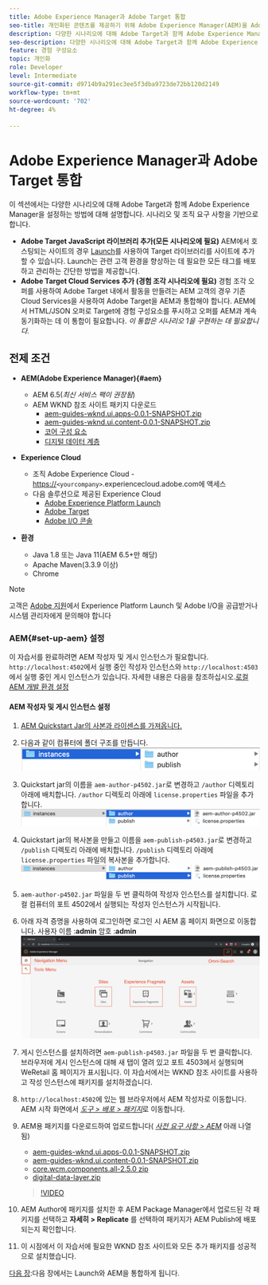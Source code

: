 ```yaml
---
title: Adobe Experience Manager과 Adobe Target 통합
seo-title: 개인화된 콘텐츠를 제공하기 위해 Adobe Experience Manager(AEM)을 Adobe Target과 통합하는 다양한 방법을 다루는 문서입니다.
description: 다양한 시나리오에 대해 Adobe Target과 함께 Adobe Experience Manager을 설정하는 방법을 다루는 문서입니다.
seo-description: 다양한 시나리오에 대해 Adobe Target과 함께 Adobe Experience Manager을 설정하는 방법을 다루는 문서입니다.
feature: 경험 구성요소
topic: 개인화
role: Developer
level: Intermediate
source-git-commit: d9714b9a291ec3ee5f3dba9723de72bb120d2149
workflow-type: tm+mt
source-wordcount: '702'
ht-degree: 4%

---
```



# Adobe Experience Manager과 Adobe Target 통합

이 섹션에서는 다양한 시나리오에 대해 Adobe Target과 함께 Adobe Experience Manager을 설정하는 방법에 대해 설명합니다. 시나리오 및 조직 요구 사항을 기반으로 합니다.

* **Adobe Target JavaScript 라이브러리 추가(모든 시나리오에 필요)**
 AEM에서 호스팅되는 사이트의 경우  [Launch](https://docs.adobe.com/content/help/en/launch/using/overview.html)를 사용하여 Target 라이브러리를 사이트에 추가할 수 있습니다. Launch는 관련 고객 환경을 향상하는 데 필요한 모든 태그를 배포하고 관리하는 간단한 방법을 제공합니다.
* **Adobe Target Cloud Services 추가 (경험 조각 시나리오에 필요)**
 경험 조각 오퍼를 사용하여 Adobe Target 내에서 활동을 만들려는 AEM 고객의 경우 기존 Cloud Services을 사용하여 Adobe Target을 AEM과 통합해야 합니다. AEM에서 HTML/JSON 오퍼로 Target에 경험 구성요소를 푸시하고 오퍼를 AEM과 계속 동기화하는 데 이 통합이 필요합니다. 
*이 통합은 시나리오 1을 구현하는 데 필요합니다.*

## 전제 조건

* **AEM(Adobe Experience Manager){#aem}**
   * AEM 6.5(*최신 서비스 팩이 권장됨*)
   * AEM WKND 참조 사이트 패키지 다운로드
      * [aem-guides-wknd.ui.apps-0.0.1-SNAPSHOT.zip](https://github.com/adobe/aem-guides-wknd/releases/download/archetype-18.1/aem-guides-wknd.ui.apps-0.0.1-SNAPSHOT.zip)
      * [aem-guides-wknd.ui.content-0.0.1-SNAPSHOT.zip](https://github.com/adobe/aem-guides-wknd/releases/download/archetype-18.1/aem-guides-wknd.ui.content-0.0.1-SNAPSHOT.zip)
      * [코어 구성 요소](https://github.com/adobe/aem-core-wcm-components/releases/download/core.wcm.components.reactor-2.5.0/core.wcm.components.all-2.5.0.zip)
      * [디지털 데이터 계층](assets/implementation/digital-data-layer.zip)

* **Experience Cloud**
   * 조직 Adobe Experience Cloud - <https://>`<yourcompany>`.experiencecloud.adobe.com에 액세스
   * 다음 솔루션으로 제공된 Experience Cloud
      * [Adobe Experience Platform Launch](https://experiencecloud.adobe.com)
      * [Adobe Target](https://experiencecloud.adobe.com)
      * [Adobe I/O 콘솔](https://console.adobe.io)

* **환경**
   * Java 1.8 또는 Java 11(AEM 6.5+만 해당)
   * Apache Maven(3.3.9 이상)
   * Chrome

>[!NOTE]
>
> 고객은 [Adobe 지원](https://helpx.adobe.com/kr/contact/enterprise-support.ec.html)에서 Experience Platform Launch 및 Adobe I/O을 공급받거나 시스템 관리자에게 문의해야 합니다

### AEM{#set-up-aem} 설정

이 자습서를 완료하려면 AEM 작성자 및 게시 인스턴스가 필요합니다. `http://localhost:4502`에서 실행 중인 작성자 인스턴스와 `http://localhost:4503`에서 실행 중인 게시 인스턴스가 있습니다. 자세한 내용은 다음을 참조하십시오.[로컬 AEM 개발 환경 설정](https://helpx.adobe.com/experience-manager/kt/platform-repository/using/local-aem-dev-environment-article-setup.html)

#### AEM 작성자 및 게시 인스턴스 설정

1. [AEM Quickstart Jar의 사본과 라이센스를 가져옵니다.](https://helpx.adobe.com/experience-manager/6-5/sites/deploying/using/deploy.html#GettingtheSoftware)
2. 다음과 같이 컴퓨터에 폴더 구조를 만듭니다.
   ![폴더 구조](assets/implementation/aem-setup-1.png)
3. Quickstart jar의 이름을 `aem-author-p4502.jar`로 변경하고 `/author` 디렉토리 아래에 배치합니다. `/author` 디렉토리 아래에 `license.properties` 파일을 추가합니다.
   ![AEM 작성자 인스턴스](assets/implementation/aem-setup-author.png)
4. Quickstart jar의 복사본을 만들고 이름을 `aem-publish-p4503.jar`로 변경하고 `/publish` 디렉토리 아래에 배치합니다. `/publish` 디렉토리 아래에 `license.properties` 파일의 복사본을 추가합니다.
   ![AEM 게시 인스턴스](assets/implementation/aem-setup-publish.png)
5. `aem-author-p4502.jar` 파일을 두 번 클릭하여 작성자 인스턴스를 설치합니다. 로컬 컴퓨터의 포트 4502에서 실행되는 작성자 인스턴스가 시작됩니다.
6. 아래 자격 증명을 사용하여 로그인하면 로그인 시 AEM 홈 페이지 화면으로 이동합니다.
사용자 이름 :**admin**
암호 :**admin**
   ![AEM 게시 인스턴스](assets/implementation/aem-author-home-page.png)
7. 게시 인스턴스를 설치하려면 `aem-publish-p4503.jar` 파일을 두 번 클릭합니다. 브라우저에 게시 인스턴스에 대해 새 탭이 열려 있고 포트 4503에서 실행되며 WeRetail 홈 페이지가 표시됩니다. 이 자습서에서는 WKND 참조 사이트를 사용하고 작성 인스턴스에 패키지를 설치하겠습니다.
8. `http://localhost:4502`에 있는 웹 브라우저에서 AEM 작성자로 이동합니다. AEM 시작 화면에서 *[도구 > 배포 > 패키지](http://localhost:4502/crx/packmgr/index.jsp)*&#x200B;로 이동합니다.
9. AEM용 패키지를 다운로드하여 업로드합니다( *[사전 요구 사항 > AEM](#aem)* 아래 나열됨)
   * [aem-guides-wknd.ui.apps-0.0.1-SNAPSHOT.zip](https://github.com/adobe/aem-guides-wknd/releases/download/archetype-18.1/aem-guides-wknd.ui.apps-0.0.1-SNAPSHOT.zip)
   * [aem-guides-wknd.ui.content-0.0.1-SNAPSHOT.zip](https://github.com/adobe/aem-guides-wknd/releases/download/archetype-18.1/aem-guides-wknd.ui.content-0.0.1-SNAPSHOT.zip)
   * [core.wcm.components.all-2.5.0 zip](https://github.com/adobe/aem-core-wcm-components/releases/download/core.wcm.components.reactor-2.5.0/core.wcm.components.all-2.5.0.zip)
   * [digital-data-layer.zip](assets/implementation/digital-data-layer.zip)

   >[!VIDEO](https://video.tv.adobe.com/v/28377?quality=12&learn=on)
10. AEM Author에 패키지를 설치한 후 AEM Package Manager에서 업로드된 각 패키지를 선택하고 **자세히 > Replicate** 를 선택하여 패키지가 AEM Publish에 배포되는지 확인합니다.
11. 이 시점에서 이 자습서에 필요한 WKND 참조 사이트와 모든 추가 패키지를 성공적으로 설치했습니다.

[다음 장](./using-launch-adobe-io.md):다음 장에서는 Launch와 AEM을 통합하게 됩니다.
